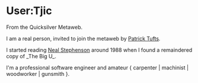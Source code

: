 
# User:Tjic

From the Quicksilver Metaweb.

I am a real person, invited to join the metaweb by  [Patrick Tufts](/user-patrick-tufts).

I started reading 
[Neal Stephenson](/user-nealstephenson) around 1988 when I found a remaindered copy of \_The Big U\_.

I'm a professional software engineer and amateur { carpenter | machinist | woodworker | gunsmith }.
